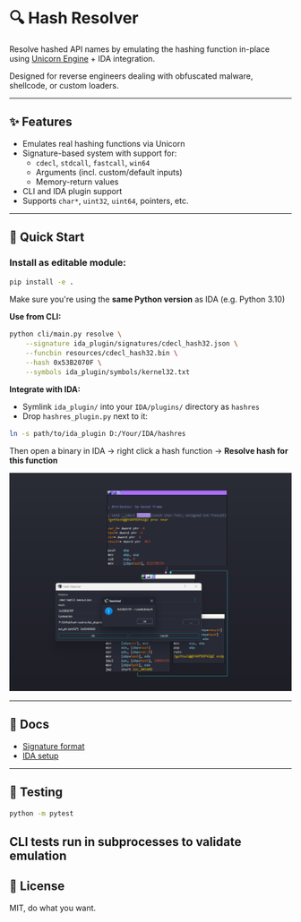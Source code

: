 # 🔍 Hash Resolver

Resolve hashed API names by emulating the hashing function in-place using [Unicorn Engine](https://www.unicorn-engine.org/) + IDA integration.

Designed for reverse engineers dealing with obfuscated malware, shellcode, or custom loaders.

---

## ✨ Features

- Emulates real hashing functions via Unicorn
- Signature-based system with support for:
  - `cdecl`, `stdcall`, `fastcall`, `win64`
  - Arguments (incl. custom/default inputs)
  - Memory-return values
- CLI and IDA plugin support
- Supports `char*`, `uint32`, `uint64`, pointers, etc.

---

## 🚀 Quick Start

### Install as editable module:

```bash
pip install -e .
```

Make sure you're using the **same Python version** as IDA (e.g. Python 3.10)

**Use from CLI:**
```bash
python cli/main.py resolve \
    --signature ida_plugin/signatures/cdecl_hash32.json \
    --funcbin resources/cdecl_hash32.bin \
    --hash 0x53B2070F \
    --symbols ida_plugin/symbols/kernel32.txt
```

**Integrate with IDA:**
- Symlink `ida_plugin/` into your `IDA/plugins/` directory as `hashres`
- Drop `hashres_plugin.py` next to it:
```bash
ln -s path/to/ida_plugin D:/Your/IDA/hashres
```
Then open a binary in IDA → right click a hash function → **Resolve hash for this function**

![IDA Preview](assets/ida_preview.png)

---

## 📖 Docs
- [Signature format](./ida_plugin/signatures/README.md)
- [IDA setup](./ida_plugin/README.md)

---

## 🧪 Testing
```bash
python -m pytest
```
CLI tests run in subprocesses to validate emulation
---

## 📎 License
MIT, do what you want.
